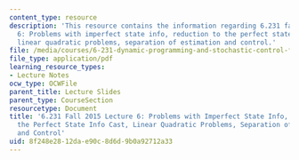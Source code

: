 ```yaml
---
content_type: resource
description: 'This resource contains the information regarding 6.231 fall 2015 lecture
  6: Problems with imperfect state info, reduction to the perfect state info cast,
  linear quadratic problems, separation of estimation and control.'
file: /media/courses/6-231-dynamic-programming-and-stochastic-control-fall-2015/8f248e2812dae90c8d6d9b0a92712a33_MIT6_231F15_Lec6.pdf
file_type: application/pdf
learning_resource_types:
- Lecture Notes
ocw_type: OCWFile
parent_title: Lecture Slides
parent_type: CourseSection
resourcetype: Document
title: '6.231 Fall 2015 Lecture 6: Problems with Imperfect State Info, Reduction to
  the Perfect State Info Cast, Linear Quadratic Problems, Separation of Estimation
  and Control'
uid: 8f248e28-12da-e90c-8d6d-9b0a92712a33
---
```

